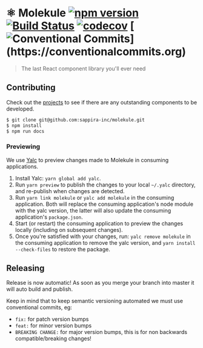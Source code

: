 # ⚛️ Molekule [![npm version](https://badge.fury.io/js/molekule.svg)](http://badge.fury.io/js/molekule) [![Build Status](https://travis-ci.org/heydoctor/molekule.svg?branch=master)](https://travis-ci.org/heydoctor/molekule) [![codecov](https://codecov.io/gh/heydoctor/molekule/branch/master/graph/badge.svg)](https://codecov.io/gh/heydoctor/molekule) [![Conventional Commits](https://img.shields.io/badge/Conventional%20Commits-:D-blue.svg?style="flats")](https://conventionalcommits.org)

> The last React component library you'll ever need

## Contributing

Check out the [projects](https://github.com/heydoctor/molekule/projects) to see if there are any outstanding components to be developed.

```sh
$ git clone git@github.com:sappira-inc/molekule.git
$ npm install
$ npm run docs
```

### Previewing

We use [Yalc](https://github.com/whitecolor/yalc) to preview changes made to Molekule in consuming applications.

1. Install Yalc: `yarn global add yalc`.
1. Run `yarn preview` to publish the changes to your local `~/.yalc` directory, and re-publish when changes are detected.
1. Run `yarn link molekule` or `yalc add molekule` in the consuming application. Both will replace the consuming application's node module with the yalc version, the latter will also update the consuming application's `package.json`.
1. Start (or restart) the consuming application to preview the changes locally (including on subsequent changes).
1. Once you're satisfied with your changes, run: `yalc remove molekule` in the consuming application to remove the yalc version, and `yarn install --check-files` to restore the package.

## Releasing

Release is now automatic! As soon as you merge your branch into master it will auto build and publish.

Keep in mind that to keep semantic versioning automated we must use conventional commits, eg:
- `fix:` for patch version bumps
- `feat:` for minor version bumps
- `BREAKING CHANGE:` for major version bumps, this is for non backwards compatible/breaking changes!
